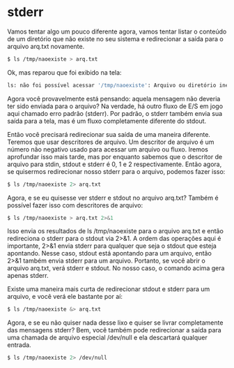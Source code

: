 # stderr

Vamos tentar algo um pouco diferente agora, vamos tentar listar o conteúdo de um diretório que não existe no seu sistema e redirecionar a saída para o arquivo arq.txt novamente.

```bash
$ ls /tmp/naoexiste > arq.txt

```

Ok, mas reparou que foi exibido na tela:

```bash
ls: não foi possível acessar '/tmp/naoexiste': Arquivo ou diretório inexistente
```

Agora você provavelmente está pensando: aquela mensagem não deveria ter sido enviada para o arquivo? Na verdade, há outro fluxo de E/S em jogo aqui chamado erro padrão (stderr). Por padrão, o stderr também envia sua saída para a tela, mas é um fluxo completamente diferente do stdout.

Então você precisará redirecionar sua saída de uma maneira diferente. Teremos que usar descritores de arquivo. Um descritor de arquivo é um número não negativo usado para acessar um arquivo ou fluxo. Iremos aprofundar isso mais tarde, mas por enquanto sabemos que o descritor de arquivo para stdin, stdout e stderr é 0, 1 e 2 respectivamente. Então agora, se quisermos redirecionar nosso stderr para o arquivo, podemos fazer isso:

```bash
$ ls /tmp/naoexiste 2> arq.txt
```

Agora, e se eu quisesse ver stderr e stdout no arquivo arq.txt? Também é possível fazer isso com descritores de arquivo:

```bash
$ ls /tmp/naoexiste > arq.txt 2>&1
```

Isso envia os resultados de ls /tmp/naoexiste para o arquivo arq.txt e então redireciona o stderr para o stdout via 2>&1. A ordem das operações aqui é importante, 2>&1 envia stderr para qualquer que seja o stdout que esteja apontando. Nesse caso, stdout está apontando para um arquivo, então 2>&1 também envia stderr para um arquivo. Portanto, se você abrir o arquivo arq.txt, verá stderr e stdout. No nosso caso, o comando acima gera apenas stderr.

Existe uma maneira mais curta de redirecionar stdout e stderr para um arquivo, e você verá ele bastante por aí:

```bash
$ ls /tmp/naoexiste &> arq.txt
```

Agora, e se eu não quiser nada desse lixo e quiser se livrar completamente das mensagens stderr? Bem, você também pode redirecionar a saída para uma chamada de arquivo especial /dev/null e ela descartará qualquer entrada.

```bash
$ ls /tmp/naoexiste 2> /dev/null
```